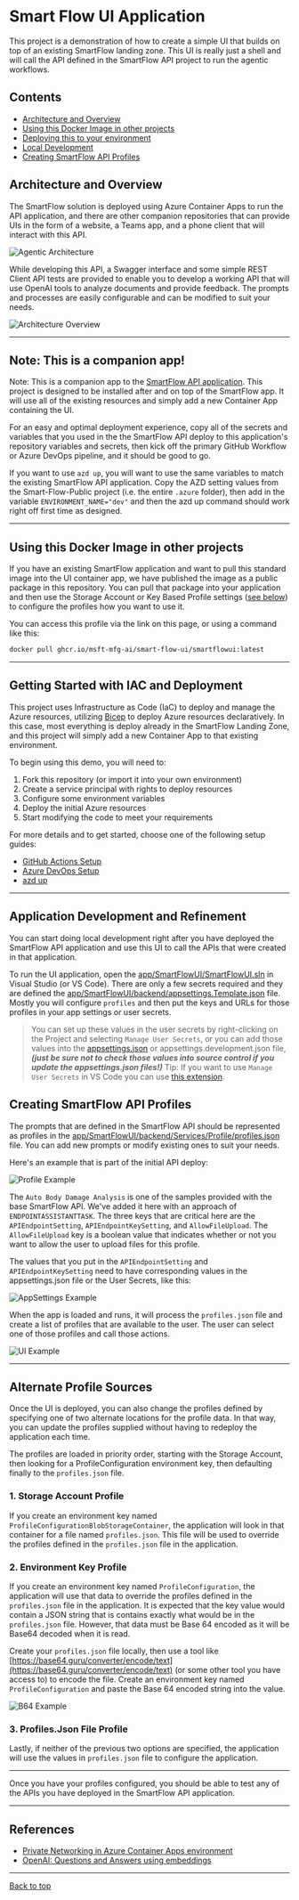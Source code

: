 # Smart Flow UI Application

This project is a demonstration of how to create a simple UI that builds on top of an existing SmartFlow landing zone.  This UI is really just a shell and will call the API defined in the SmartFlow API project to run the agentic workflows.

## Contents

* [Architecture and Overview](#architecture-and-overview)
* [Using this Docker Image in other projects](#using-this-docker-image-in-other-projects)
* [Deploying this to your environment](#getting-started-with-iac-and-deployment)
* [Local Development](#application-development-and-refinement)
* [Creating SmartFlow API Profiles](#creating-smartflow-api-profiles)

## Architecture and Overview

The SmartFlow solution is deployed using Azure Container Apps to run the API application, and there are other companion repositories that can provide UIs in the form of a website, a Teams app, and a phone client that will interact with this API.

![Agentic Architecture](./docs/images/agentic-architecture.png)

While developing this API, a Swagger interface and some simple REST Client API tests are provided to enable you to develop a working API that will use OpenAI tools to analyze documents and provide feedback. The prompts and processes are easily configurable and can be modified to suit your needs.

![Architecture Overview](./docs/images/architecture_overview.png)

---

## Note: This is a companion app!

Note: This is a companion app to the [SmartFlow API application](https://github.com/msft-mfg-ai/smart-flow-public). This project is designed to be installed after and on top of the SmartFlow app.  It will use all of the existing resources and simply add a new Container App containing the UI.

For an easy and optimal deployment experience, copy all of the secrets and variables that you used in the the SmartFlow API deploy to this application's repository variables and secrets, then kick off the primary GitHub Workflow or Azure DevOps pipeline, and it should be good to go.

If you want to use `azd up`, you will want to use the same variables to match the existing SmartFlow API application.  Copy the AZD setting values from the Smart-Flow-Public project (i.e. the entire `.azure` folder), then add in the variable `ENVIRONMENT_NAME="dev"` and then the azd up command should work right off first time as designed.

---

## Using this Docker Image in other projects

If you have an existing SmartFlow application and want to pull this standard image into the UI container app, we have published the image as a public package in this repository. You can pull that package into your application and then use the Storage Account or Key Based Profile settings ([see below](#creating-smartflow-api-profiles)) to configure the profiles how you want to use it.

You can access this profile via the link on this page, or using a command like this:

```bash
docker pull ghcr.io/msft-mfg-ai/smart-flow-ui/smartflowui:latest
```

---

## Getting Started with IAC and Deployment

This project uses Infrastructure as Code (IaC) to deploy and manage the Azure resources, utilizing [Bicep](https://learn.microsoft.com/en-us/azure/azure-resource-manager/bicep/overview) to deploy Azure resources declaratively. In this case, most everything is deploy already in the SmartFlow Landing Zone, and this project will simply add a new Container App to that existing environment.

To begin using this demo, you will need to:

1. Fork this repository (or import it into your own environment)
1. Create a service principal with rights to deploy resources
1. Configure some environment variables
1. Deploy the initial Azure resources
1. Start modifying the code to meet your requirements

For more details and to get started, choose one of the following setup guides:

* [GitHub Actions Setup](./.github/setup.md)
* [Azure DevOps Setup](./.azdo/pipelines/readme.md)
* [azd up](./docs/azd_deploy.md)

---

## Application Development and Refinement

You can start doing local development right after you have deployed the SmartFlow API application and use this UI to call the APIs that were created in that application.

To run the UI application, open the [app/SmartFlowUI/SmartFlowUI.sln](./app/SmartFlowUI/SmartFlowUI.sln) in Visual Studio (or VS Code). There are only a few secrets required and they are defined the [app/SmartFlowUI/backend/appsettings.Template.json](./app/SmartFlowUI/backend/appsettings.Template.json) file.  Mostly you will configure `profiles` and then put the keys and URLs for those profiles in your app settings or user secrets.

> You can set up these values in the user secrets by right-clicking on the Project and selecting `Manage User Secrets`, or you can add those values into the [appsettings.json](./app/SmartFlowUI/backend/Services/Profile/profiles.json) or appsettings.development.json file, ***(just be sure not to check those values into source control if you update the appsettings.json files!)***  Tip: If you want to use `Manage User Secrets` in VS Code you can use [this extension](https://marketplace.visualstudio.com/items?itemName=adrianwilczynski.user-secrets).

## Creating SmartFlow API Profiles

The prompts that are defined in the SmartFlow API should be represented as profiles in the [app/SmartFlowUI/backend/Services/Profile/profiles.json](./app/SmartFlowUI/backend/Services/Profile/profiles.json) file. You can add new prompts or modify existing ones to suit your needs.

Here's an example that is part of the initial API deploy:

![Profile Example](./docs/images/ProfileExample.png)

The `Auto Body Damage Analysis` is one of the samples provided with the base SmartFlow API. We've added it here with an approach of `ENDPOINTASSISTANTTASK`.  The three keys that are critical here are the `APIEndpointSetting`, `APIEndpointKeySetting`, and `AllowFileUpload`. The `AllowFileUpload` key is a boolean value that indicates whether or not you want to allow the user to upload files for this profile.

The values that you put in the `APIEndpointSetting` and `APIEndpointKeySetting` need to have corresponding values in the appsettings.json file or the User Secrets, like this:

![AppSettings Example](./docs/images/AppSettingsExample.png)

When the app is loaded and runs, it will process the `profiles.json` file and create a list of profiles that are available to the user.  The user can select one of those profiles and call those actions.

![UI Example](./docs/images/UI-Example.png)

---

## Alternate Profile Sources

Once the UI is deployed, you can also change the profiles defined by specifying one of two alternate locations for the profile data. In that way, you can update the profiles supplied without having to redeploy the application each time.

The profiles are loaded in priority order, starting with the Storage Account, then looking for a ProfileConfiguration environment key, then defaulting finally to the `profiles.json` file.

### 1. Storage Account Profile

If you create an environment key named `ProfileConfigurationBlobStorageContainer`, the application will look in that container for a file named `profiles.json`.  This file will be used to override the profiles defined in the `profiles.json` file in the application.

### 2. Environment Key Profile

If you create an environment key named `ProfileConfiguration`, the application will use that data to override the profiles defined in the `profiles.json` file in the application. It is expected that the key value would contain a JSON string that is contains exactly what would be in the `profiles.json` file. However, that data must be Base 64 encoded as it will be Base64 decoded when it is read.

Create your `profiles.json` file locally, then use a tool like [https://base64.guru/converter/encode/text](https://base64.guru/converter/encode/text) (or some other tool you have access to) to encode the file.  Create an environment key named `ProfileConfiguration` and paste the Base 64 encoded string into the value.

![B64 Example](./docs/images/Base64Encoding.png)

### 3. Profiles.Json File Profile

Lastly, if neither of the previous two options are specified, the application will use the values in `profiles.json` file to configure the application.

---

Once you have your profiles configured, you should be able to test any of the APIs you have deployed in the SmartFlow API application.

---

## References

* [Private Networking in Azure Container Apps environment](https://learn.microsoft.com/en-us/azure/container-apps/networking)
* [OpenAI: Questions and Answers using embeddings](https://cookbook.openai.com/examples/question_answering_using_embeddings)

---

[Back to top](#contents)
